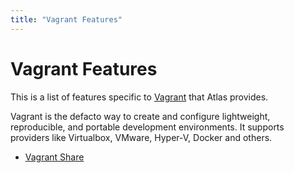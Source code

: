 ```yaml
---
title: "Vagrant Features"
---
```


# Vagrant Features

This is a list of features specific to [Vagrant](https://vagrantup.com)
that Atlas provides.

Vagrant is the defacto way to create and configure lightweight, reproducible, and portable development
environments. It supports providers like Virtualbox, VMware, Hyper-V, Docker and others.

- [Vagrant Share](/help/vagrant/shares)
